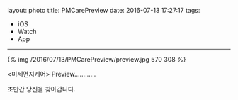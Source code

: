 layout: photo
title: PMCarePreview
date: 2016-07-13 17:27:17
tags:
- iOS
- Watch
- App
---
{% img /2016/07/13/PMCarePreview/preview.jpg 570 308 %}



<미세먼지케어> Preview............
 
조만간 당신을 찾아갑니다.